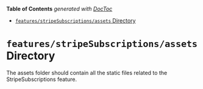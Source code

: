 <!-- START doctoc generated TOC please keep comment here to allow auto update -->
<!-- DON'T EDIT THIS SECTION, INSTEAD RE-RUN doctoc TO UPDATE -->

**Table of Contents** _generated with [DocToc](https://github.com/thlorenz/doctoc)_

- [`features/stripeSubscriptions/assets` Directory](#featuresstripesubscriptionsassets-directory)

<!-- END doctoc generated TOC please keep comment here to allow auto update -->

# `features/stripeSubscriptions/assets` Directory

The assets folder should contain all the static files related to the StripeSubscriptions feature.
